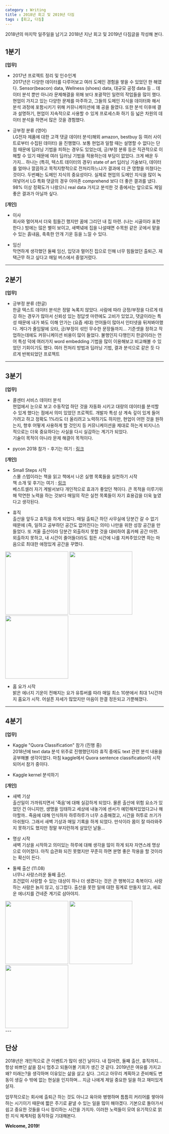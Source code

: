 ```yaml
---
category : Writing
title : 2018년 회고 및 2019년 다짐
tags : [회고, 다짐]
--- 
```


2018년의 마지막 일주일을 남기고 2018년 지난 회고 및 2019년 다짐글을 작성해 본다.

## 1분기  
**[업무]**    
- 2017년 프로젝트 정리 및 인수인계  
2017년은 다양한 데이터를 다루어보고 여러 도메인 경험을 쌓을 수 있었던 한 해였다. Sensor(beacon) data, Wellness (shoes) data, 대규모 공정 data 등 ..
데이터 분석 뿐만 아니라 문제해결을 위해 보다 포괄적인 일련의 작업들을 많이 했다. 현업이 가지고 있는 다양한 문제를 마주하고, 그들의 도메인 지식을 데이터화 해서 분석 과정에 포함시키기 위해 커뮤니케이션에 꽤 공을 들였다. 또한 분석 이후에 결과 설명하기, 현업이 지속적으로 사용할 수 있게 프로세스화 하기 등 넓은 차원의 데이터 분석을 하면서 많은 것을 경험했다.  

- 긍부정 분류 (영어)  
LG전자 제품에 대한 고객 댓글 데이터 분석(해외 amazon, bestbuy 등 여러 사이트로부터 수집된 데이터) 을 진행했다. 보통 현업과 일할 때는 설명할 수 없다는 단점 때문에 딥러닝 기법을 피하는 경우도 있었는데, 긍/부정 분류 등은 직관적으로 이해할 수 있기 때문에 여러 딥러닝 기법을 적용하는데 부담이 없었다. 크게 배운 두 가지... 하나는 (특히, 텍스트 데이터의 경우) state of art 딥러닝 기술보다, 데이터를 얼마나 깔끔하고 목적지향적으로 전처리하느냐가 결과에 더 큰 영향을 미쳤다는 것이다. 두번째는 도메인 지식의 중요성이다. 실제로 현업의 도메인 지식을 많이 녹여넣어서 LG 특화 댓글의 경우 아마존 comprehend 보다 더 좋은 결과를 냈다. 98% 이상 정확도가 나왔으니 real data 가지고 분석한 것 중에서는 앞으로도 제일 좋은 결과가 아닐까 싶다.
 
**[개인]**    
- 이사  
회사와 멀어져서 더욱 힘들긴 했지만 꿈에 그리던 내 집 마련. (나는 시골이라 표현한다.) 밤에는 많은 별이 보이고, 새벽녘에 집을 나설때면 수목원 같은 곳에서 맡을 수 있는 흙내음, 축축한 안개 기운 등을 느낄 수 있다.

- 임신  
막연하게 생각했던 둘째 임신, 입덧과 멀어진 집으로 인해 너무 힘들었던 출퇴근. 재택근무 하고 싶다고 매일 버스에서 중얼거렸다. 


---

## 2분기  
**[업무]**  
- 긍부정 분류 (한글)  
한글 텍스트 데이터 분석은 정말 녹록치 않았다. 사람에 따라 긍정/부정을 다르게 태깅 하는 경우가 많아서 신뢰성 있는 정답셋 마련에도 고비가 있었고, 댓글이라는 특성 때문에 내가 봐도 이해 안가는 (요즘 세대) 언어들이 많아서 인터넷을 뒤져봐야했다. 게다가 줄임말에 오타, 긍/부정이 섞인 무수한 문장들까지... 기준셋을 정하고 작업하는데에도 커뮤니케이션 비용이 많이 들었다. 불행인지 다행인지 한글이라는 언어 특성 덕에 여러가지 word embedding 기법을 많이 이용해보고 비교해볼 수 있었던 기회이기도 했다. 여러 전처리 방법과 딥러닝 기법, 결과 분석으로 같은 듯 다르게 반복되었던 프로젝트 

---
## 3분기  
**[업무]**    
- 콜센터 서비스 데이터 분석  
현업에서 눈으로 보고 수동작업 하던 것을 자동화 시키고 대량의 데이터를 분석할 수 있게 했다는 점에서 의미 있었던 프로젝트. 개발자 특성 상 계속 깊이 있게 들어가려고 하고 정확도 1%라도 더 올리려고 노력하기도 하지만, 현업이 어떤 것을 원하는지, 향후 어떻게 사용하게 할 것인지 등 커뮤니케이션을 제대로 하는게 비지니스 적으로는 더욱 중요하다는 사실을 다시 실감하는 계기가 되었다.  
기술이 목적이 아니라 문제 해결이 목적이다.  

- pycon 2018 참가 - 후기는 여기 : [링크](https://inspiringpeople.github.io/data%20analysis/pycon2018/)

**[개인]**  
- Small Steps 시작  
스몰 스텝이라는 책을 읽고 책에서 나온 실행 목록들을 실천하기 시작  
책 소개 및 후기는 여기 : [링크](https://inspiringpeople.github.io/writing/Small_Steps/)  
베스트셀러 자기 계발서보다 개인적으로 효과가 좋았던 책이다. 큰 목적을 이루기위해 막연한 노력을 하는 것보다 매일의 작은 실천 목록들이 자기 효용감을 더욱 높였다고 생각된다.

- 휴직   
출산을 앞두고 휴직을 하게 되었다. 매일 출퇴근 하던 사무실에 당분간 갈 수 없기 때문에 (즉, 일하고 공부하던 공간도 없어진다는 의미) 나만을 위한 성장 공간을 만들었다. 또 겨울 출산이라 당분간 외출하지 못할 것을 대비하여 홈카페 공간 마련. 외출하지 못하고, 내 시간이 줄어들더라도 힘든 시간에 나를 지켜주었으면 하는 마음으로 최대한 애정있게 공간을 꾸몄다. 
<div class="box">
<img src="https://www.dropbox.com/s/cdre16jm8gczggi/MTXX_20180912220633.jpg?raw=1" height="200" width="200">
<img src="https://www.dropbox.com/s/qfsgxj134xvxv23/20181223_234603.jpg?raw=1" height="200" width="200">
<img src="https://www.dropbox.com/s/qfsgxj134xvxv23/20181223_234603.jpg?raw=1" height="200" width="200">
</div>

- 홈 요가 시작  
밝은 에너지 기운이 전해지는 요가 유튜버를 따라 매일 최소 10분에서 최대 1시간까지 홈요가 시작. 어설픈 자세가 많았지만 마음이 한결 정돈되고 가뿐해졌다.

---
## 4분기
**[업무]**  
- Kaggle "Quora Classification" 참가 (진행 중)  
2018년에 text data 분석 위주로 진행했던지라 휴직 중에도 text 관련 분석 내용을 공부해볼 생각이었다. 마침 kaggle에서 Quora sentence classification이 시작되어서 참가 중이다. 

- Kaggle kernel 분석하기  
 

**[개인]**  
- 새벽 기상  
출산일이 가까워지면서 '죽음'에 대해 실감하게 되었다. 물론 출산에 위험 요소가 있었던 건 아니지만, 생명을 잉태하고 세상에 내놓기에 센서가 예민해져있었다고나 해야할까.. 죽음에 대해 인식하자 하루하루가 너무 소중해졌고, 시간을 허투로 쓰기가 아쉬웠다. 그래서 새벽 기상과 매일 기록을 하게 되었다. 만삭이라 몸이 잘 따라와주지 못하기도 했지만 정말 부지런하게 살았던 날들...  

- 명상 시작  
새벽 기상을 시작하고 의미있는 하루에 대해 생각을 많이 하게 되자 자연스레 명상으로 이어졌다. 아직 습관화 되진 못했지만 꾸준히 하면 분명 좋은 작용을 할 것이라는 확신이 든다.

- 둘째 출산 (11.08)  
너무나 사랑스러운 둘째 출산.  
조건없이 사랑할 수 있는 대상이 하나 더 생겼다는 것은  큰 행복이고 축복이다. 사랑하는 사람은 늙지 않고, 싱그럽다. 출산을 못한 일에 대한 핑계로 만들지 않고, 새로운 에너지를 건네준 계기로 삼아야지.  
<div class="box">
<img src="https://www.dropbox.com/s/ukiy9foectx4r0q/IMG_4052.jpg?raw=1" height="200" width="200">
<img src="https://www.dropbox.com/s/6jyaxhy8fcktbz1/IMG_4046.jpg?raw=1" height="200" width="200">
<img src="https://www.dropbox.com/s/fikdvmf1vvucehz/IMG_4054.jpg?raw=1" height="200" width="200">
</div>
---

## 단상  
2018년은 개인적으로 큰 이벤트가 많이 생긴 날이다. 내 집마련, 둘째 출산, 휴직까지... 항상 바쁘던 삶을 잠시 멈추고 되돌아볼 기회가 생긴 것 같다. 2019년은 여유를 가지고 왜? 미래는?을 생각하며 이유있는 삶을 살고 싶다. 그리고 아무리 계획하고 준비해도 변동이 생길 수 밖에 없는 현실을 인지하며... 지금 나에게 제일 중요한 일을 하고 재미있게 살자.

업무적으로는 회사에 출퇴근 하는 것도 아니고 육아와 병행하며 틈틈히 커리어를 쌓아야 하는 시기이기 때문에 짧은 주기로 끝낼 수 있는 일을 많이 해야겠다. 기본으로 돌아가서 쉽고 중요한 것들을 다시 정리하는 시간을 가지자. 이러한 노력들이 모여 유기적으로 얽힌 지식 체계처럼 동작하길 기대해본다.

**Welcome, 2019!**